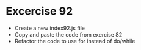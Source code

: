 # Excercise 92

* Create a new index92.js file
* Copy and paste the code from exercise 82
* Refactor the code to use for instead of do/while